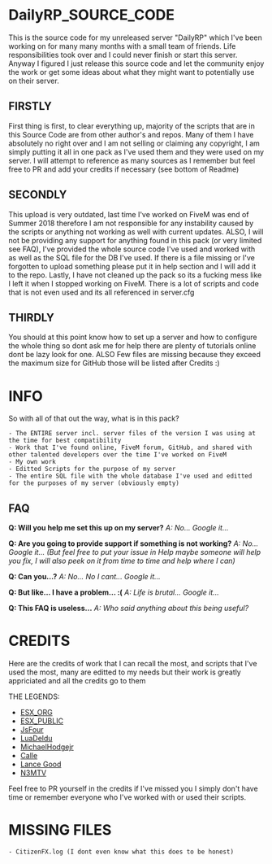 # DailyRP_SOURCE_CODE

This is the source code for my unreleased server "DailyRP" which I've been working on for many many months with a small team of friends. Life responsibilities took over and I could never finish or start this server. Anyway I figured I just release this source code and let the community enjoy the work or get some ideas about what they might want to potentially use on their server.

## FIRSTLY

First thing is first, to clear everything up, majority of the scripts that are in this Source Code are from other author's and repos. Many of them I have absolutely no right over and I am not selling or claiming any copyright, I am simply putting it all in one pack as I've used them and they were used on my server. I will attempt to reference as many sources as I remember but feel free to PR and add your credits if necessary (see bottom of Readme)

## SECONDLY

This upload is very outdated, last time I've worked on FiveM was end of Summer 2018 therefore I am not responsible for any instability caused by the scripts or anything not working as well with current updates. ALSO, I will not be providing any support for anything found in this pack (or very limited see FAQ), I've provided the whole source code I've used and worked with as well as the SQL file for the DB I've used. If there is a file missing or I've forgotten to upload something please put it in help section and I will add it to the repo. Lastly, I have not cleaned up the pack so its a fucking mess like I left it when I stopped working on FiveM. There is a lot of scripts and code that is not even used and its all referenced in server.cfg

## THIRDLY

You should at this point know how to set up a server and how to configure the whole thing so dont ask me for help there are plenty of tutorials online dont be lazy look for one. ALSO Few files are missing because they exceed the maximum size for GitHub those will be listed after Credits :)

# INFO

So with all of that out the way, what is in this pack?

    - The ENTIRE server incl. server files of the version I was using at the time for best compatibility
    - Work that I've found online, FiveM forum, GitHub, and shared with other talented developers over the time I've worked on FiveM
    - My own work
    - Editted Scripts for the purpose of my server
    - The entire SQL file with the whole database I've used and editted for the purposes of my server (obviously empty)

## FAQ

**Q: Will you help me set this up on my server?**
*A: No... Google it...*

**Q: Are you going to provide support if something is not working?**
*A: No... Google it... (But feel free to put your issue in Help maybe someone will help you fix, I will also peek on it from time to time and help where I can)*

**Q: Can you...?**
*A: No... No I cant... Google it...*

**Q: But like... I have a problem... :(**
*A: Life is brutal... Google it...*

**Q: This FAQ is useless...**
*A: Who said anything about this being useful?*

# CREDITS

Here are the credits of work that I can recall the most, and scripts that I've used the most, many are editted to my needs but their work is greatly appriciated and all the credits go to them

THE LEGENDS:
- [ESX_ORG](https://github.com/ESX-Org)
- [ESX_PUBLIC](https://github.com/ESX-PUBLIC)
- [JsFour](https://github.com/jonassvensson4)
- [LuaDeldu](https://github.com/LuaDeldu)
- [MichaelHodgejr](https://github.com/michaelhodgejr)
- [Calle](https://github.com/qalle-fivem)
- [Lance Good](https://github.com/DevLanceGood)
- [N3MTV](https://github.com/N3MTV)


Feel free to PR yourself in the credits if I've missed you I simply don't have time or remember everyone who I've worked with or used their scripts.

# MISSING FILES

    - CitizenFX.log (I dont even know what this does to be honest)
